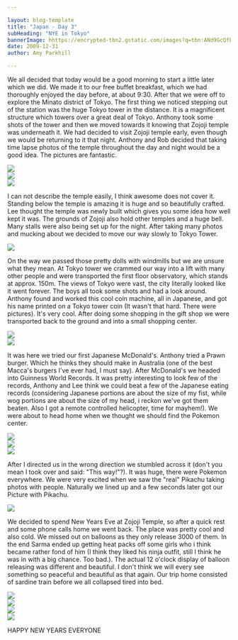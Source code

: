 ```yaml
---

layout: blog-template
title: "Japan - Day 3"
subHeading: "NYE in Tokyo"
bannerImage: hhttps://encrypted-tbn2.gstatic.com/images?q=tbn:ANd9GcQfkosNw-i8kfLs6q8nnTX8JtVpH12AcGxjPbHlDfEx_kGjx1ru
date: 2009-12-31
author: Amy Parkhill

---
```

We all decided that today would be a good morning to start a little later which we did. We made it to our free buffet breakfast, which we had thoroughly enjoyed the day before, at about 9:30. After that we were off to explore the Minato district of Tokyo. The first thing we noticed stepping out of the station was the huge Tokyo tower in the distance. It is a magnificent structure which towers over a great deal of Tokyo. Anthony took some shots of the tower and then we moved towards it knowing that Zojoji temple was underneath it. We had decided to visit Zojoji temple early, even though we would be returning to it that night. Anthony and Rob decided that taking time lapse photos of the temple throughout the day and night would be a good idea. The pictures are fantastic.

<div class="center-image"><img src="https://3.bp.blogspot.com/-0e2OiDUBVQo/WBbRcewKndI/AAAAAAAACW0/dW8qXJM1apsIj39Z0CBegSlUsWqhjY9rACLcB/s320/dscf0720%255B1%255D.jpg" /></div>
<div class="center-image"><img src="https://2.bp.blogspot.com/-BWvQhAZeiOU/WBbSTC66nVI/AAAAAAAACXA/PsZF1DFvjQgjPYzV6SifOGiWd37fkAQnACLcB/s320/img_0949%255B1%255D.jpg" /></div>
<div class="center-image"><img src="https://2.bp.blogspot.com/-RKsc00uR7N0/WBbRfmR9CLI/AAAAAAAACW4/ujy0WtqxxZsG9ZNe-adFfek31s2p2hdfACLcB/s320/dscf0712%255B1%255D.jpg" /></div>

I can not describe the temple easily, I think awesome does not cover it. Standing below the temple is amazing it is huge and so beautifully crafted. Lee thought the temple was newly built which gives you some idea how well kept it was. The grounds of Zojoji also hold other temples and a huge bell. Many stalls were also being set up for the night. After taking many photos and mucking about we decided to move our way slowly to Tokyo Tower.

<div class="center-image"><img src="https://4.bp.blogspot.com/-iDtvatZ10gA/WBbTbw169PI/AAAAAAAACXM/h2J2X_OGiv80k_5Wq7cdmnoR9-n1AHjpgCLcB/s320/img_0992%255B1%255D.jpg" /></div>

On the way we passed those pretty dolls with windmills but we are unsure what they mean. At Tokyo tower we crammed our way into a lift with many other people and were transported the first floor observatory, which stands at approx. 150m. The views of Tokyo were vast, the city literally looked like it went forever. The boys all took some shots and had a look around. Anthony found and worked this cool coin machine, all in Japanese, and got his name printed on a Tokyo tower coin (It wasn't that hard. There were pictures). It's very cool. After doing some shopping in the gift shop we were transported back to the ground and into a small shopping center.

<div class="center-image"><img src="https://3.bp.blogspot.com/-_P-skRrKBCM/WBbUEO_2d4I/AAAAAAAACXU/Zm9iKfF1VNwnDusEl9Jq3VDduCU6Ind_ACLcB/s320/dscf0761%255B1%255D.jpg" /></div>
<div class="center-image"><img src="https://1.bp.blogspot.com/-bpszGMbJ1lQ/WBbTfvGSmdI/AAAAAAAACXQ/-iISoFENgGAP0SmfyYJa_pRgMQUTn6y2QCLcB/s320/img_1018%255B1%255D.jpg" /></div>

It was here we tried our first Japanese McDonald's. Anthony tried a Prawn burger. Which he thinks they should make in Australia (one of the best Macca's burgers I've ever had, I must say). After McDonald's we headed into Guinness World Records. It was pretty interesting to look few of the records, Anthony and Lee think we could beat a few of the Japanese eating records (considering Japanese portions are about the size of my fist, while wog portions are about the size of my head, i reckon we've got them beaten. Also I got a remote controlled helicopter, time for mayhem!). We were about to head home when we thought we should find the Pokemon center.

<div class="center-image"><img src="https://4.bp.blogspot.com/-QeXEhzr5ORo/WBbVoOe9_MI/AAAAAAAACXo/WdUjs7INrrssf0jRO8-v6Hmyi87DfPfSACLcB/s320/dscf0780%255B1%255D.jpg" /></div>
<div class="center-image"><img src="https://4.bp.blogspot.com/-scLUrU7yfvc/WBbZdYUCJhI/AAAAAAAACYM/bXIFSvaAVXcxmJY2wTRC4tVphYHmTOf_QCLcB/s320/PC310239%255B1%255D.jpg" /></div>
<div class="center-image"><img src="https://3.bp.blogspot.com/-a5eEFTYN_dk/WBbYGCaChrI/AAAAAAAACX8/CculVmP54-ILIHD5_VX5zSUfnQA8XSLRQCLcB/s320/img_1044%255B1%255D.jpg" /></div>

After I directed us in the wrong direction we stumbled across it (don't you mean I took over and said: "This way!"?). It was huge, there were Pokemon everywhere. We were very excited when we saw the "real" Pikachu taking photos with people. Naturally we lined up and a few seconds later got our Picture with Pikachu.

<div class="center-image"><img src="https://4.bp.blogspot.com/-TF-J3RjzutI/WBbYPK8SfsI/AAAAAAAACYA/zzPi3MFKtpo90tlqkePgpLCUncSKHGaBACLcB/s320/img_1053%255B1%255D.jpg" /></div>

We decided to spend New Years Eve at Zojoji Temple, so after a quick rest and some phone calls home we went back. The place was pretty cool and also cold. We missed out on balloons as they only release 3000 of them. In the end Sarma ended up getting heat packs off some girls who i think became rather fond of him (I think they liked his ninja outfit, still I think he was in with a big chance. Too bad.). The actual 12 o'clock display of balloon releasing was different and beautiful. I don't think we will every see something so peaceful and beautiful as that again. Our trip home consisted of sardine train before we all collapsed tired into bed.

<div class="center-image"><img src="https://4.bp.blogspot.com/-QAvItNkq3Z8/WBbauAcLkWI/AAAAAAAACYk/3dAZs-O1QnIWmuIdJ3kb_L5t-aNQ-6RHQCLcB/s320/dscf0820%255B1%255D.jpg" /></div>
<div class="center-image"><img src="https://4.bp.blogspot.com/-_cfkFy_iMKE/WBbbBQ7jGmI/AAAAAAAACYo/orOGY_7cuAsQ7nCUZHwqEOHQ2fUuCcvtACLcB/s320/img_1115%255B1%255D.jpg" /></div>
<div class="center-image"><img src="https://3.bp.blogspot.com/-nwpEyckOZsM/WBbcFbiWH5I/AAAAAAAACZA/a4ziuQGXoY4al_bFwuBh0cFh-H7k0lcZACLcB/s320/img_1175%255B1%255D.jpg" /></div>
<div class="center-image"><img src="https://4.bp.blogspot.com/-40Zi74p_pYs/WBbcgat2P9I/AAAAAAAACZE/Zc5KK_iQ6AcyCVo1OkwwcOE4_oJfbZtNACLcB/s320/img_1203%255B1%255D.jpg" /></div>

HAPPY NEW YEARS EVERYONE